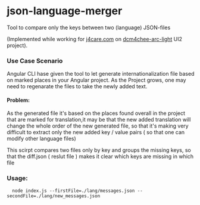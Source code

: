 
# json-language-merger
Tool to compare only the keys between two (language) JSON-files

(Implemented while working for [j4care.com](https://www.j4care.com/) on [dcm4chee-arc-light](https://github.com/dcm4che/dcm4chee-arc-light) UI2 project).

### Use Case Scenario

Angular CLI hase given the tool to let generate internationalization file based on marked places in your Angular project. As the Project grows, one may need to regenarate the files to take the newly added text.

#### Problem:
As the generated file it's based on the places found overall in the project that are marked for translation,it may be that the new added translation will change the whole order of the new generated file, so that it's making very difficult to extract only the new added key / value pairs ( so that one can modify other language files)

This scirpt compares two files only by key and groups the missing keys, so that the diff.json ( reslut file ) makes it clear which keys are missing in which file

### Usage:
```
  node index.js --firstFile=./lang/messages.json --secondFile=./lang/new_messages.json
```
